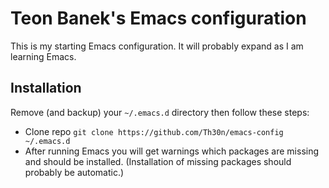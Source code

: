 # Teon Banek's Emacs configuration

This is my starting Emacs configuration. It will probably expand as I am learning Emacs.

Installation
------------
Remove (and backup) your `~/.emacs.d` directory then follow these steps:

  * Clone repo `git clone https://github.com/Th30n/emacs-config ~/.emacs.d`
  * After running Emacs you will get warnings which packages are missing and
    should be installed. (Installation of missing packages should probably be
    automatic.)